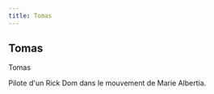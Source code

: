 ```yaml
---
title: Tomas
---
```


Tomas
-----

Tomas


Pilote d'un Rick Dom dans le mouvement de Marie Albertia.

